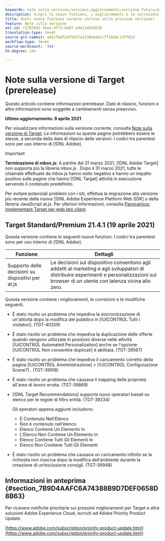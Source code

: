 ```yaml
---
keywords: note sulla versione;versioni;aggiornamenti;versione futura;miglioramenti;nuove funzioni;correzioni;aggiornamenti;prerelease
description: Scopri le nuove funzioni, i miglioramenti e le correzioni inclusi nella prossima versione di Adobe Target, inclusi SDK, API e librerie JavaScript.
title: Quali nuove funzioni saranno incluse nella prossima versione?
feature: Note sulla versione
exl-id: f2783042-f6ee-4f73-b487-ede11d55d530
translation-type: tm+mt
source-git-commit: a45cfbd52df935fa3138eda6cc7f1028c13ff81d
workflow-type: tm+mt
source-wordcount: '394'
ht-degree: 24%

---
```


# Note sulla versione di Target (prerelease)

Questo articolo contiene informazioni prerelease. Date di rilascio, funzioni e altre informazioni sono soggette a cambiamenti senza preavviso.

**Ultimo aggiornamento: 9 aprile 2021**

Per visualizzare informazioni sulla versione corrente, consulta [Note sulla versione di Target](release-notes.md). Le informazioni su queste pagine potrebbero essere le stesse, a seconda della data di rilascio delle versioni. I codici tra parentesi sono per uso interno di [!DNL Adobe].

>[!IMPORTANT]
>
>**Terminazione di mbox.js**: A partire dal 31 marzo 2021,  [!DNL Adobe Target] non supporta più la libreria mbox.js . Dopo il 31 marzo 2021, tutte le chiamate effettuate da mbox.js hanno esito negativo e hanno un impatto positivo sulle pagine che hanno [!DNL Target] attività in esecuzione servendo il contenuto predefinito.
>
>Per evitare potenziali problemi con i siti, effettua la migrazione alla versione più recente della nuova [!DNL Adobe Experience Platform Web SDK] o della libreria JavaScript at.js. Per ulteriori informazioni, consulta [Panoramica: implementare Target per web lato client](/help/c-implementing-target/c-implementing-target-for-client-side-web/implement-target-for-client-side-web.md).

## Target Standard/Premium 21.4.1 (19 aprile 2021)

Questa versione contiene le seguenti nuove funzioni. I codici tra parentesi sono per uso interno di [!DNL Adobe].

| Funzione | Dettagli |
| --- | --- |
| Supporto delle decisioni su dispositivi per at.js | Le decisioni sul dispositivo consentono agli addetti al marketing e agli sviluppatori di distribuire esperimenti e personalizzazioni sul browser di un utente con latenza vicina allo zero. |

Questa versione contiene i miglioramenti, le correzioni e le modifiche seguenti.

* È stato risolto un problema che impediva la sincronizzazione di un&#39;attività dopo la modifica del pubblico in [!UICONTROL Tutti i visitatori]. (TGT-40259)
* È stato risolto un problema che impediva la duplicazione delle offerte quando vengono utilizzate in posizioni diverse nelle attività [!UICONTROL Automated Personalization] anche se l&#39;opzione [!UICONTROL Non consentire duplicati] è abilitata. (TGT-39567)
* È stato risolto un problema che impediva il caricamento corretto della pagina [!UICONTROL Amministrazione] > [!UICONTROL Configurazione Scene7] . (TGT-39918)
* È stato risolto un problema che causava il mapping delle proprietà all&#39;area di lavoro errata. (TGT-39869)
* [!DNL Target Recommendations] supporta nuovi operatori basati su elenco per le regole di filtro entità. (TGT-39234)

   Gli operatori appena aggiunti includono:

   * È Contenuto Nell’Elenco
   * Non è contenuto nell’elenco
   * Elenco Contiene Un Elemento In
   * L&#39;Elenco Non Contiene Un Elemento In
   * Elenco Contiene Tutti Gli Elementi In
   * Elenco Non Contiene Tutti Gli Elementi

* È stato risolto un problema che causava un caricamento infinito se la richiesta non riusciva dopo la modifica dell’ambiente durante la creazione di un’esclusione consigli. (TGT-39948)

## Informazioni in anteprima {#section_7B9D4AAFC6A74388B9D7DEF0658D8B63}

Per ricevere notifiche prioritarie sui prossimi miglioramenti per Target e altre soluzioni Adobe Experience Cloud, iscriviti ad Adobe Priority Product Update:

[https://www.adobe.com/subscription/priority-product-update.html](https://www.adobe.com/subscription/priority-product-update.html)
